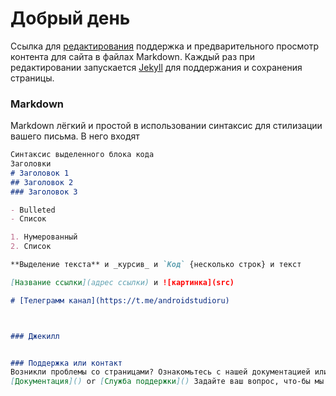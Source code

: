# Добрый день

Ссылка для [редактирования](https://github.com/AndroidStudioRU/AndroidStudioRu.github.io/edit/master/README.md) поддержка и предварительного просмотр контента для сайта в файлах Markdown.
Каждый раз при редактировании запускается [Jekyll](https://jekyllrb.com/) для поддержания и сохранения страницы.

### Markdown

Markdown лёгкий и простой в использовании синтаксис для стилизации вашего письма. В него входят

```markdown
Синтаксис выделенного блока кода
Заголовки
# Заголовок 1
## Заголовок 2
### Заголовок 3

- Bulleted
- Список

1. Нумерованный
2. Список

**Выделение текста** и _курсив_ и `Код` {несколько строк} и текст

[Название ссылки](адрес ссылки) и ![картинка](src)

# [Телеграмм канал](https://t.me/androidstudioru)



### Джекилл 


### Поддержка или контакт
Возникли проблемы со страницами? Ознакомьтесь с нашей документацией или обратитесь в службу поддержки, и мы поможем Вам разобраться.
[Документация]() or [Служба поддержки]() Задайте ваш вопрос, что-бы мы могли на него ответить.

